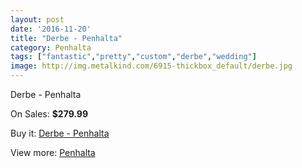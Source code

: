```yaml
---
layout: post
date: '2016-11-20'
title: "Derbe - Penhalta"
category: Penhalta
tags: ["fantastic","pretty","custom","derbe","wedding"]
image: http://img.metalkind.com/6915-thickbox_default/derbe.jpg
---
```

Derbe - Penhalta

On Sales: **$279.99**
<a href="https://www.metalkind.com/en/penhalta/3146-derbe.html"><amp-img layout="responsive" width="600" height="600" src="//img.metalkind.com/6915-thickbox_default/derbe.jpg" alt="Derbe - Penhalta 0" /></a>
<a href="https://www.metalkind.com/en/penhalta/3146-derbe.html"><amp-img layout="responsive" width="600" height="600" src="//img.metalkind.com/6916-thickbox_default/derbe.jpg" alt="Derbe - Penhalta 1" /></a>
<a href="https://www.metalkind.com/en/penhalta/3146-derbe.html"><amp-img layout="responsive" width="600" height="600" src="//img.metalkind.com/6917-thickbox_default/derbe.jpg" alt="Derbe - Penhalta 2" /></a>

Buy it: [Derbe - Penhalta](https://www.metalkind.com/en/penhalta/3146-derbe.html "Derbe - Penhalta")

View more: [Penhalta](https://www.metalkind.com/en/99-penhalta "Penhalta")
